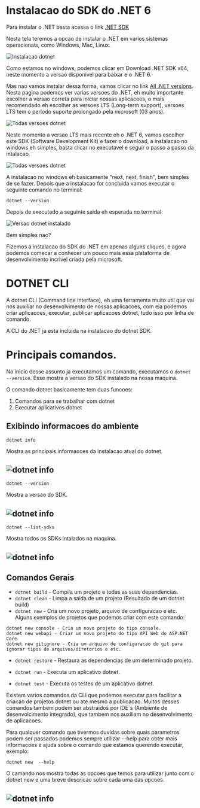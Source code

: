 # Instalacao do SDK do .NET 6

Para instalar o .NET basta acessa o link [.NET SDK](https://dotnet.microsoft.com/en-us/download)

Nesta tela teremos a opcao de instalar o .NET em varios sistemas operacionais, como Windows, Mac, Linux.

![Instalacao dotnet](imagens/instalacao-dotnet-01.png)

Como estamos no windows, podemos clicar em Download .NET SDK x64, neste momento a versao disponivel para baixar e o .NET 6.

Mas nao vamos instalar dessa forma, vamos clicar no link [All .NET versions](https://dotnet.microsoft.com/en-us/download/dotnet). Nesta pagina podemos ver varias versoes do .NET, eh muito importante escolher a versao correta para iniciar nossas aplicacoes, o mais recomendado eh escolher as versoes LTS (Long-term support), versoes LTS tem o periodo suporte prolongado pela microsoft (03 anos).

![Todas versoes dotnet](imagens/instalacao-dotnet-02.png)

Neste momento a versao LTS mais recente eh o .NET 6, vamos escolher este SDK (Software Development Kit) e fazer o download, a instalacao no windows eh simples, basta clicar no executavel e seguir o passo a passo da intalacao.

![Todas versoes dotnet](imagens/instalacao-dotnet-03.png)

A instalacao no windows eh basicamente "next, next, finish", bem simples de se fazer. Depois que a instalacao for concluida vamos executar o seguinte comando no terminal:

```
dotnet --version
```

Depois de executado a seguinte saida eh esperada no terminal:

![Versao dotnet instalado](imagens/instalacao-dotnet-04.png)

Bem simples nao?

Fizemos a instalacao do SDK do .NET em apenas alguns cliques, e agora podemos comecar a conhecer um pouco mais essa plataforma de desenvolvimento incrivel criada pela microsoft.

# DOTNET CLI

A dotnet CLI (Command line interface), eh uma ferramenta muito util que vai nos auxiliar no desenvolvimento de nossas aplicacoes, com ela podemos criar aplicacoes, executar, publicar aplicacoes dotnet, tudo isso por linha de comando.

A CLI do .NET ja esta incluida na instalacao do dotnet SDK.

# Principais comandos.

No inicio desse assunto ja executamos um comando, executamos o `dotnet --version`. Esse mostra a versao do SDK instalado na nossa maquina.

O comando dotnet basicamente tem duas funcoes:

1. Comandos para se trabalhar com dotnet
2. Executar aplicativos dotnet

## Exibindo informacoes do ambiente

```
dotnet info
```

Mostra as principais informacoes da instalacao atual do dotnet.

## ![dotnet info](imagens/dotnet-info.png)

```
dotnet --version
```

Mostra a versao do SDK.

## ![dotnet info](imagens/dotnet--version.png)

```
dotnet --list-sdks
```

Mostra todos os SDKs intalados na maquina.

## ![dotnet info](imagens/dotnet-listsdks.png)

## Comandos Gerais

- `dotnet build` - Compila um projeto e todas as suas dependencias.
- `dotnet clean` - Limpa a saida de um projeto (Resultado de um dotnet build)
- `dotnet new` - Cria um novo projeto, arquivo de configuracao e etc. Alguns exemplos de projetos que podemos criar com este comando:

```
dotnet new console - Cria um novo projeto do tipo console.
dotnet new webapi - Criar um novo projeto do tipo API Web do ASP.NET Core
dotnet new gitignore - Cria um arquivo de configuracao do git para ignorar tipos de arquivos/diretorios e etc.
```

- `dotnet restore` - Restaura as dependencias de um determinado projeto.

- `dotnet run` - Executa um aplicativo dotnet.
- `dotnet test` - Executa os testes de um aplicativo dotnet.

Existem varios comandos da CLI que podemos executar para facilitar a criacao de projetos dotnet ou ate mesmo a publicacao. Muitos desses comandos tambem podem ser abstraidos por IDE`s (Ambiente de desenvolcimento integrado), que tambem nos auxiliam no desenvolvimento de aplicacoes.

Para qualquer comando que tivermos duvidas sobre quais parametros podem ser passados podemos sempre utilizar --help para obter mais informacoes e ajuda sobre o comando que estamos querendo executar, exemplo:

```
dotnet new  --help
```

O camando nos mostra todas as opcoes que temos para utilizar junto com o dotnet new e uma breve descricao sobre cada uma das opcoes.

## ![dotnet info](imagens/dotnetnewhelp.png)
